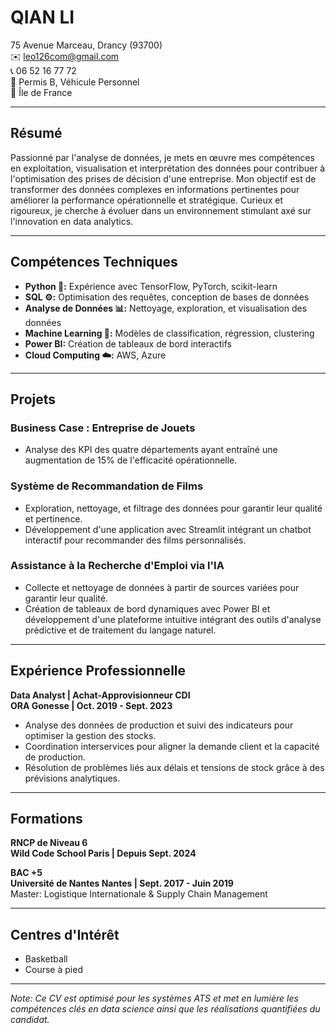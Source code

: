 # QIAN LI
75 Avenue Marceau, Drancy (93700)  
✉️ leo126com@gmail.com  
📞 06 52 16 77 72  
🚗 Permis B, Véhicule Personnel  
📍 Île de France  

---

## Résumé
Passionné par l'analyse de données, je mets en œuvre mes compétences en exploitation, visualisation et interprétation des données pour contribuer à l'optimisation des prises de décision d'une entreprise. Mon objectif est de transformer des données complexes en informations pertinentes pour améliorer la performance opérationnelle et stratégique. Curieux et rigoureux, je cherche à évoluer dans un environnement stimulant axé sur l'innovation en data analytics.

---

## Compétences Techniques  
- **Python 🐍:** Expérience avec TensorFlow, PyTorch, scikit-learn  
- **SQL ⚙️:** Optimisation des requêtes, conception de bases de données  
- **Analyse de Données 📊:** Nettoyage, exploration, et visualisation des données  
- **Machine Learning 🤖:** Modèles de classification, régression, clustering  
- **Power BI:** Création de tableaux de bord interactifs  
- **Cloud Computing ☁️:** AWS, Azure

---

## Projets  
### Business Case : Entreprise de Jouets  
- Analyse des KPI des quatre départements ayant entraîné une augmentation de 15% de l'efficacité opérationnelle. 

### Système de Recommandation de Films  
- Exploration, nettoyage, et filtrage des données pour garantir leur qualité et pertinence.
- Développement d'une application avec Streamlit intégrant un chatbot interactif pour recommander des films personnalisés.

### Assistance à la Recherche d'Emploi via l'IA  
- Collecte et nettoyage de données à partir de sources variées pour garantir leur qualité.
- Création de tableaux de bord dynamiques avec Power BI et développement d'une plateforme intuitive intégrant des outils d'analyse prédictive et de traitement du langage naturel.

---

## Expérience Professionnelle  
**Data Analyst | Achat-Approvisionneur CDI**  
**ORA Gonesse | Oct. 2019 - Sept. 2023**  
- Analyse des données de production et suivi des indicateurs pour optimiser la gestion des stocks.
- Coordination interservices pour aligner la demande client et la capacité de production.
- Résolution de problèmes liés aux délais et tensions de stock grâce à des prévisions analytiques.

---

## Formations  
**RNCP de Niveau 6**  
**Wild Code School Paris | Depuis Sept. 2024**

**BAC +5**  
**Université de Nantes Nantes | Sept. 2017 - Juin 2019**  
Master: Logistique Internationale & Supply Chain Management  

---

## Centres d'Intérêt  
- Basketball
- Course à pied

---

_Note: Ce CV est optimisé pour les systèmes ATS et met en lumière les compétences clés en data science ainsi que les réalisations quantifiées du candidat._